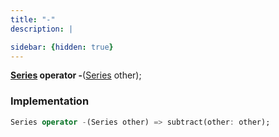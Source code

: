 ```yaml
---
title: "-"
description: |

sidebar: {hidden: true}
---
```

<span class="dart-code"><strong>[Series] operator -</strong>(<span class="nobr">[Series] other</span>);</span>


### Implementation
```dart
Series operator -(Series other) => subtract(other: other);
```

[Series]: /reference/classes/series/